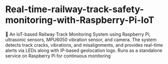 # Real-time-railway-track-safety-monitoring-with-Raspberry-Pi-IoT
🚆 An IoT-based Railway Track Monitoring System using Raspberry Pi, ultrasonic sensors, MPU6050 vibration sensor, and camera. The system detects track cracks, vibrations, and misalignments, and provides real-time alerts via LEDs along with IP-based geolocation logs. Runs as a standalone service on Raspberry Pi for continuous monitoring
